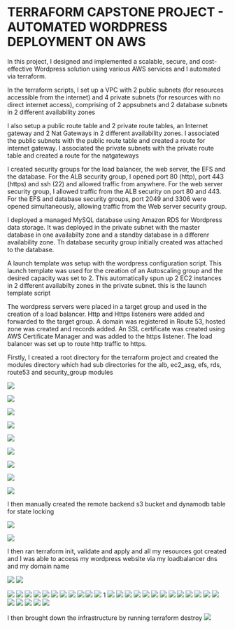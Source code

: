 # TERRAFORM CAPSTONE PROJECT - AUTOMATED WORDPRESS DEPLOYMENT ON AWS
In this project, I designed and implemented a scalable, secure, and cost-effective Wordpress solution using various AWS services and I automated via terraform.

In the terraform scripts, I set up a VPC with 2 public subnets (for resources accessible from the internet) and 4 private subnets (for resources with no direct internet access), comprising of 2 appsubnets and 2 database subnets in 2 different availability zones

I also setup a public route table and 2 private route tables, an Internet gateway and 2 Nat Gateways in 2 different availability zones. I associated the public subnets with the public route table and created a route for internet gateway. I associated the private subnets with the private route table and created a route for the natgateways

I created security groups for the load balancer, the web server, the EFS and the database. For the ALB security group, I opened port 80 (http), port 443 (https) and ssh (22) and allowed traffic from anywhere. For the web server security group, I allowed traffic from the ALB security on port 80 and 443. For the EFS and database security groups, port 2049 and 3306 were opened simultaneously, allowing traffic from the Web server security group.

I deployed a managed MySQL database using Amazon RDS for Wordpress data storage. It was deployed in the private subnet with the master database in one availabilty zone and a standby database in a differenr availability zone. Th database security group initially created was attached to the database.

A launch template was setup with the wordpress configuration script. This launch template was used for the creation of an Autoscaling group and the desired capacity was set to 2. This automatically spun up 2 EC2 instances in 2 different availabilty zones in the private subnet. this is the launch template script

The wordpress servers were placed in a target group and used in the creation of a load balancer. Http and Https listeners were added and forwarded to the target group. A domain was registered in Route 53, hosted zone was created and records added. An SSL certificate was created using AWS Certificate Manager and was added to the https listener. The load balancer was set up to route http traffic to https.

Firstly, I created a root directory for the terraform project and created the modules directory which had sub directories for the alb, ec2_asg, efs, rds, route53 and security_group modules

![](./37.png)

![](./38.png)

![](./43b.png)

![](./42.png)

![](./43.png)

![](./44.png)

![](./45.png)

![](./46.png)

![](./47.png)

I then manually created the remote backend s3 bucket and dynamodb table for state locking

![](./32.png)

![](./33.png)

I then ran terraform init, validate and apply and all my resources got created and I was able to access my wordpress website via my loadbalancer dns and my domain name

![](./34.png)
![](./36.png)

![](./1.png)
![](./2.png)
![](./3.png)
![](./4.png)
![](./5.png)
![](./6.png)
![](./7.png)
![](./8.png)
![](./9.png)
![](./10.png)
![](./11.png)
1[](./12.png)
![](./13.png)
![](./14.png)
![](./15.png)
![](./16.png)
![](./17.png)
![](./18.png)
![](./19.png)
![](./20.png)
![](./21.png)
![](./22.png)
![](./23.png)
![](./24.png)
![](./25.png)
![](./26.png)
![](./27.png)
![](./28.png)
![](./29.png)
![](./30.png)

I then brought down the infrastructure by running terraform destroy
![](./39.png)
